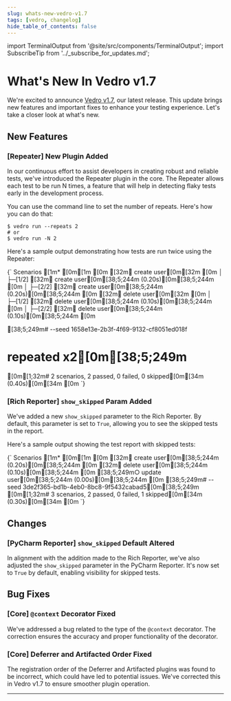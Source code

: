 ```yaml
---
slug: whats-new-vedro-v1.7
tags: [vedro, changelog]
hide_table_of_contents: false
---
```


import TerminalOutput from '@site/src/components/TerminalOutput';
import SubscribeTip from '../_subscribe_for_updates.md';

# What's New In Vedro v1.7

We're excited to announce [Vedro v1.7](https://pypi.org/project/vedro/), our latest release. This update brings new features and important fixes to enhance your testing experience. Let's take a closer look at what's new.

<!--truncate-->

## New Features

### [Repeater] New Plugin Added

In our continuous effort to assist developers in creating robust and reliable tests, we've introduced the Repeater plugin in the core. The Repeater allows each test to be run N times, a feature that will help in detecting flaky tests early in the development process.

You can use the command line to set the number of repeats. Here's how you can do that:

```shell
$ vedro run --repeats 2
# or
$ vedro run -N 2
```

Here's a sample output demonstrating how tests are run twice using the Repeater:

<TerminalOutput>
{`
Scenarios
[1m* [0m[1m
[0m [32m✔ create user[0m[32m
[0m │
 ├─[1/2] [32m✔ create user[0m[38;5;244m (0.20s)[0m[38;5;244m
[0m │
 ├─[2/2] [32m✔ create user[0m[38;5;244m (0.20s)[0m[38;5;244m
[0m 
 [32m✔ delete user[0m[32m
[0m │
 ├─[1/2] [32m✔ delete user[0m[38;5;244m (0.10s)[0m[38;5;244m
[0m │
 ├─[2/2] [32m✔ delete user[0m[38;5;244m (0.10s)[0m[38;5;244m
[0m 
 
[38;5;249m# --seed 1658e13e-2b3f-4f69-9132-cf8051ed018f
# repeated x2[0m[38;5;249m
[0m[1;32m# 2 scenarios, 2 passed, 0 failed, 0 skipped[0m[34m (0.40s)[0m[34m
[0m
`}
</TerminalOutput>

### [Rich Reporter] `show_skipped` Param Added

We've added a new `show_skipped` parameter to the Rich Reporter. By default, this parameter is set to `True`, allowing you to see the skipped tests in the report.

Here's a sample output showing the test report with skipped tests:

<TerminalOutput>
{`
Scenarios
[1m* [0m[1m
[0m [32m✔ create user[0m[38;5;244m (0.20s)[0m[38;5;244m
[0m [32m✔ delete user[0m[38;5;244m (0.10s)[0m[38;5;244m
[0m [38;5;249m○ update user[0m[38;5;244m (0.00s)[0m[38;5;244m
[0m 
[38;5;249m# --seed 3de2f365-bd1b-4eb0-8bc8-9f5432cabad5[0m[38;5;249m
[0m[1;32m# 3 scenarios, 2 passed, 0 failed, 1 skipped[0m[34m (0.30s)[0m[34m
[0m
`}
</TerminalOutput>

## Changes

### [PyCharm Reporter] `show_skipped` Default Altered

In alignment with the addition made to the Rich Reporter, we've also adjusted the `show_skipped` parameter in the PyCharm Reporter. It's now set to `True` by default, enabling visibility for skipped tests.

## Bug Fixes

### [Core] `@context` Decorator Fixed

We've addressed a bug related to the type of the `@context` decorator. The correction ensures the accuracy and proper functionality of the decorator.

### [Core] Deferrer and Artifacted Order Fixed

The registration order of the Deferrer and Artifacted plugins was found to be incorrect, which could have led to potential issues. We've corrected this in Vedro v1.7 to ensure smoother plugin operation.

---

<SubscribeTip />
